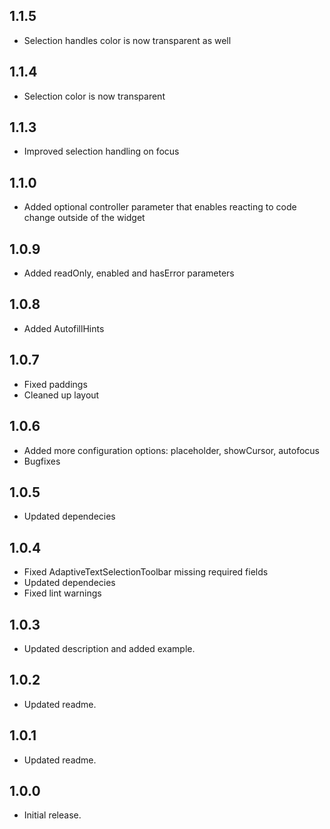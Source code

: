 ## 1.1.5

* Selection handles color is now transparent as well

## 1.1.4

* Selection color is now transparent

## 1.1.3

* Improved selection handling on focus

## 1.1.0

* Added optional controller parameter that enables reacting to code change outside of the widget


## 1.0.9

* Added readOnly, enabled and hasError parameters

## 1.0.8

* Added AutofillHints

## 1.0.7

* Fixed paddings
* Cleaned up layout

## 1.0.6

* Added more configuration options: placeholder, showCursor, autofocus
* Bugfixes

## 1.0.5

* Updated dependecies

## 1.0.4

* Fixed AdaptiveTextSelectionToolbar missing required fields
* Updated dependecies
* Fixed lint warnings

## 1.0.3

* Updated description and added example.

## 1.0.2

* Updated readme.

## 1.0.1

* Updated readme.

## 1.0.0

* Initial release.
